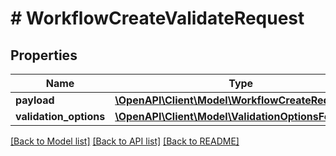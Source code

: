 # # WorkflowCreateValidateRequest

## Properties

Name | Type | Description | Notes
------------ | ------------- | ------------- | -------------
**payload** | [**\OpenAPI\Client\Model\WorkflowCreateRequest**](WorkflowCreateRequest.md) |  |
**validation_options** | [**\OpenAPI\Client\Model\ValidationOptionsForCreate**](ValidationOptionsForCreate.md) |  | [optional]

[[Back to Model list]](../../README.md#models) [[Back to API list]](../../README.md#endpoints) [[Back to README]](../../README.md)

